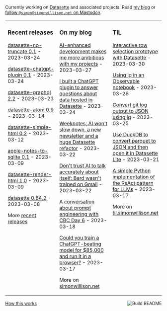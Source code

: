 Currently working on [Datasette](https://datasette.io/) and associated projects. Read [my blog](https://simonwillison.net/) or <a href="https://fedi.simonwillison.net/@simon">follow `@simon@simonwillison.net` on Mastodon</a>.

<table><tr><td valign="top" width="33%">

### Recent releases
<!-- recent_releases starts -->
[datasette-no-truncate 0.1](https://github.com/simonw/datasette-no-truncate/releases/tag/0.1) - 2023-03-24

[datasette-chatgpt-plugin 0.1](https://github.com/simonw/datasette-chatgpt-plugin/releases/tag/0.1) - 2023-03-24

[datasette-graphql 2.2](https://github.com/simonw/datasette-graphql/releases/tag/2.2) - 2023-03-23

[datasette-atom 0.9](https://github.com/simonw/datasette-atom/releases/tag/0.9) - 2023-03-14

[datasette-simple-html 0.2](https://github.com/simonw/datasette-simple-html/releases/tag/0.2) - 2023-03-12

[apple-notes-to-sqlite 0.1](https://github.com/dogsheep/apple-notes-to-sqlite/releases/tag/0.1) - 2023-03-09

[datasette-render-html 1.0](https://github.com/simonw/datasette-render-html/releases/tag/1.0) - 2023-03-09

[datasette 0.64.2](https://github.com/simonw/datasette/releases/tag/0.64.2) - 2023-03-08
<!-- recent_releases ends -->
More [recent releases](https://github.com/simonw/simonw/blob/main/releases.md)
</td><td valign="top" width="34%">

### On my blog
<!-- blog starts -->
[AI-enhanced development makes me more ambitious with my projects](http://simonwillison.net/2023/Mar/27/ai-enhanced-development/) - 2023-03-27

[I built a ChatGPT plugin to answer questions about data hosted in Datasette](http://simonwillison.net/2023/Mar/24/datasette-chatgpt-plugin/) - 2023-03-24

[Weeknotes: AI won't slow down, a new newsletter and a huge Datasette refactor](http://simonwillison.net/2023/Mar/22/weeknotes/) - 2023-03-22

[Don't trust AI to talk accurately about itself: Bard wasn't trained on Gmail](http://simonwillison.net/2023/Mar/22/dont-trust-ai-to-talk-about-itself/) - 2023-03-22

[A conversation about prompt engineering with CBC Day 6](http://simonwillison.net/2023/Mar/18/cbc-day-6/) - 2023-03-18

[Could you train a ChatGPT-beating model for $85,000 and run it in a browser?](http://simonwillison.net/2023/Mar/17/beat-chatgpt-in-a-browser/) - 2023-03-17
<!-- blog ends -->
More on [simonwillison.net](https://simonwillison.net/)
</td><td valign="top" width="33%">

### TIL
<!-- tils starts -->
[Interactive row selection prototype with Datasette](https://til.simonwillison.net/datasette/row-selection-prototype) - 2023-03-30

[Using jq in an Observable notebook](https://til.simonwillison.net/observable/jq-in-observable) - 2023-03-26

[Convert git log output to JSON using jq](https://til.simonwillison.net/jq/git-log-json) - 2023-03-25

[Use DuckDB to convert parquet to JSON and then open it in Datasette Lite](https://til.simonwillison.net/duckdb/parquet-to-json) - 2023-03-21

[A simple Python implementation of the ReAct pattern for LLMs](https://til.simonwillison.net/llms/python-react-pattern) - 2023-03-17
<!-- tils ends -->
More on [til.simonwillison.net](https://til.simonwillison.net/)
</td></tr></table>

<a href="https://github.com/simonw/simonw/actions"><img src="https://github.com/simonw/simonw/workflows/Build%20README/badge.svg" align="right" alt="Build README"></a> <a href="https://simonwillison.net/2020/Jul/10/self-updating-profile-readme/">How this works</a>
